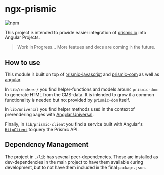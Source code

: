 # ngx-prismic

[![npm](https://img.shields.io/npm/v/ngx-prismic.svg?style=flat-square)](https://www.npmjs.com/package/ngx-prismic)

This project is intended to provide easier integration of
[prismic.io](https://prismic.io) into Angular Projects.

> Work in Progress... More featues and docs are coming in the future.

## How to use

This module is built on top of [prismic-javascript](https://github.com/prismicio/prismic-javascript)
and [prismic-dom](https://github.com/prismicio/prismic-dom) as well as [angular](https://github.com/angular/angular).

In `lib/renderer/` you find helper-functions and models around `prismic-dom` to generate HTML from
the CMS-data. It is intended to grow if a common functionality is needed but not provided by `prismic-dom` itself.

In `lib/universal` you find helper methods used in the context of prerendering pages with
[Angular Universal](https://github.com/angular/universal).

Finally, in `lib/prismic-client` you find a service built with Angular's [`HttpClient`](https://angular.io/guide/http)
to query the Prismic API.

## Dependency Management

The project in `./lib` has several peer-dependencies. Those are installed
as dev-dependencies in the main project to have them available during
development, but to not have them included in the final `package.json`.
